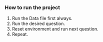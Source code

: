 ### How to run the project

1. Run the Data file first always.
2. Run the desired question.
3. Reset environment and run next question.
4. Repeat.
